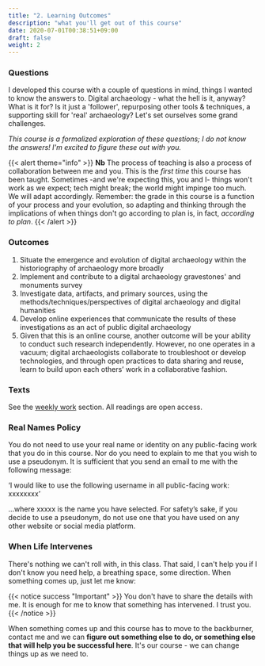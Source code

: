 ```yaml
---
title: "2. Learning Outcomes"
description: "what you'll get out of this course"
date: 2020-07-01T00:38:51+09:00
draft: false
weight: 2
---
```

### Questions

I developed this course with a couple of questions in mind, things I wanted to know the answers to. Digital archaeology - what the hell is it, anyway? What is it for? Is it just a 'follower', repurposing other tools & techniques, a supporting skill for 'real' archaeology? Let's set ourselves some grand challenges.

_This course is a formalized exploration of these questions; I do not know the answers! I'm excited to figure these out with you._

{{< alert theme="info" >}}
**Nb** The process of teaching is also a process of collaboration between me and you. This is the _first time_ this course has been taught. Sometimes -and we're expecting this, you and I- things won't work as we expect; tech might break; the world might impinge too much. We will adapt accordingly. Remember: the grade in this course is a function of your process and your evolution, so adapting and thinking through the implications of when things don't go according to plan is, in fact, _according to plan_.
{{< /alert >}}

### Outcomes

1. Situate the emergence and evolution of digital archaeology within the historiography of archaeology more broadly
2. Implement and contribute to a digital archaeology gravestones' and monuments survey
3. Investigate data, artifacts, and primary sources, using the methods/techniques/perspectives of digital archaeology and digital humanities
4. Develop online experiences that communicate the results of these investigations as an act of public digital archaeology  
5.  Given that this is an online course, another outcome will be your ability to conduct such research independently. However, no one operates in a vacuum; digital archaeologists collaborate to troubleshoot or develop technologies, and through open practices to data sharing and reuse, learn to build upon each others’ work in a collaborative fashion.

### Texts

See the [weekly work](/week) section. All readings are open access.

### Real Names Policy

You do not need to use your real name or identity on any public-facing work that you do in this course. Nor do you need to explain to me that you wish to use a pseudonym. It is sufficient that you send an email to me with the following message:

‘I would like to use the following username in all public-facing work: xxxxxxxx’

…where xxxxx is the name you have selected. For safety’s sake, if you decide to use a pseudonym, do not use one that you have used on any other website or social media platform.

### When Life Intervenes

There's nothing we can't roll with, in this class. That said, I can't help you if I don't know you need help, a breathing space, some direction. When something comes up, just let me know:

{{< notice success "Important" >}} You don't have to share the details with me. It is enough for me to know that something has intervened. I trust you.
{{< /notice >}}

When something comes up and this course has to move to the backburner, contact me and we can **figure out something else to do, or something else that will help you be successful here**. It's our course - we can change things up as we need to.
